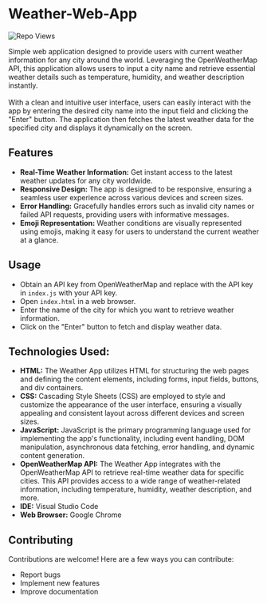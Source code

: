 # Weather-Web-App
  <div align="left">
	
![Repo Views](https://visitor-badge.laobi.icu/badge?page_id=SpencerVJones/Weather-Web-App)
</div>
Simple web application designed to provide users with current weather information for any city around the world. Leveraging the OpenWeatherMap API, this application allows users to input a city name and retrieve essential weather details such as temperature, humidity, and weather description instantly. 
<br>
<br>
With a clean and intuitive user interface, users can easily interact with the app by entering the desired city name into the input field and clicking the "Enter" button. The application then fetches the latest weather data for the specified city and displays it dynamically on the screen.

## Features
- **Real-Time Weather Information:** Get instant access to the latest weather updates for any city worldwide.
- **Responsive Design:** The app is designed to be responsive, ensuring a seamless user experience across various devices and screen sizes.
- **Error Handling:** Gracefully handles errors such as invalid city names or failed API requests, providing users with informative messages.
- **Emoji Representation:** Weather conditions are visually represented using emojis, making it easy for users to understand the current weather at a glance.

## Usage
- Obtain an API key from OpenWeatherMap and replace with the API key in `index.js` with your API key.
- Open `index.html` in a web browser.
- Enter the name of the city for which you want to retrieve weather information.
- Click on the "Enter" button to fetch and display weather data.


## Technologies Used:
- **HTML:** The Weather App utilizes HTML for structuring the web pages and defining the content elements, including forms, input fields, buttons, and div containers.
- **CSS:** Cascading Style Sheets (CSS) are employed to style and customize the appearance of the user interface, ensuring a visually appealing and consistent layout across different devices and screen sizes.
- **JavaScript:** JavaScript is the primary programming language used for implementing the app's functionality, including event handling, DOM manipulation, asynchronous data fetching, error handling, and dynamic content generation.
- **OpenWeatherMap API:** The Weather App integrates with the OpenWeatherMap API to retrieve real-time weather data for specific cities. This API provides access to a wide range of weather-related information, including temperature, humidity, weather description, and more.
- **IDE:** Visual Studio Code
- **Web Browser:** Google Chrome

## Contributing
Contributions are welcome! Here are a few ways you can contribute:
- Report bugs
- Implement new features
- Improve documentation
